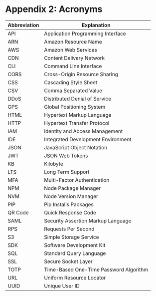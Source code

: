 # Appendix 2: Acronyms

Abbreviation | Explanation
-------------|-------------
API | Application Programming Interface
ARN | Amazon Resource Name
AWS | Amazon Web Services
CDN | Content Delivery Network
CLI | Command Line Interface
CORS | Cross-Origin Resource Sharing
CSS | Cascading Style Sheet
CSV | Comma Separated Value
DDoS | Distributed Denial of Service
GPS | Global Positioning System
HTML | Hypertext Markup Language
HTTP | Hypertext Transfer Protocol
IAM	| Identity and Access Management
IDE | Integrated Development Environment
JSON | JavaScript Object Notation
JWT | JSON Web Tokens
KB | Kilobyte
LTS | Long Term Support
MFA	| Multi-Factor Authentication
NPM | Node Package Manager
NVM | Node Version Manager
PIP | Pip Installs Packages
QR Code	| Quick Response Code
SAML | Security Assertion Markup Language
RPS | Requests Per Second
S3 | Simple Storage Service
SDK | Software Development Kit
SQL | Standard Query Language
SSL | Secure Socket Layer
TOTP | Time-Based One-Time Password Algorithm
URL | Uniform Resource Locator
UUID | Unique User ID